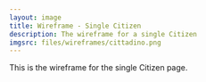 ```yaml
---
layout: image
title: Wireframe - Single Citizen
description: The wireframe for a single Citizen
imgsrc: files/wireframes/cittadino.png
---
```


This is the wireframe for the single Citizen page.


    
